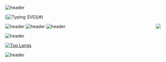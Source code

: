 ![header](https://capsule-render.vercel.app/api?type=waving&height=200&width=2000&color=gradient&section=header)

[![Typing SVG](https://readme-typing-svg.demolab.com?font=Exo+2&weight=800&size=25&duration=8000&pause=500&color=F7CB71&multiline=true&random=true&width=1000&height=100&lines=Thanks+for+stopping+by.+I+hope+you+find+something+that+inspires+you!)](#)

<img align='right' src="http://mazassumnida.wtf/api/v2/generate_badge?boj=park4812">

![header](https://img.shields.io/badge/C%23-239120?style=for-the-badge&logo=c-sharp&logoColor=white)
![header](https://img.shields.io/badge/Swift-FA7343?style=for-the-badge&logo=swift&logoColor=white)
![header](https://img.shields.io/badge/Figma-F24E1E?style=for-the-badge&logo=figma&logoColor=white)

![header](https://img.shields.io/badge/.NET-5C2D91?style=for-the-badge&logo=.net&logoColor=white)

[![Top Langs](https://github-readme-stats.vercel.app/api/top-langs/?username=park4812)](https://github.com/anuraghazra/github-readme-stats)

![header](https://capsule-render.vercel.app/api?type=waving&height=200&color=gradient&text=&section=footer)
<!--
**park4812/park4812** is a ✨ _special_ ✨ repository because its `README.md` (this file) appears on your GitHub profile.

Here are some ideas to get you started:

- 🔭 I’m currently working on ...
- 🌱 I’m currently learning ...
- 👯 I’m looking to collaborate on ...
- 🤔 I’m looking for help with ...
- 💬 Ask me about ...
- 📫 How to reach me: ...
- 😄 Pronouns: ...
- ⚡ Fun fact: ...
-->

